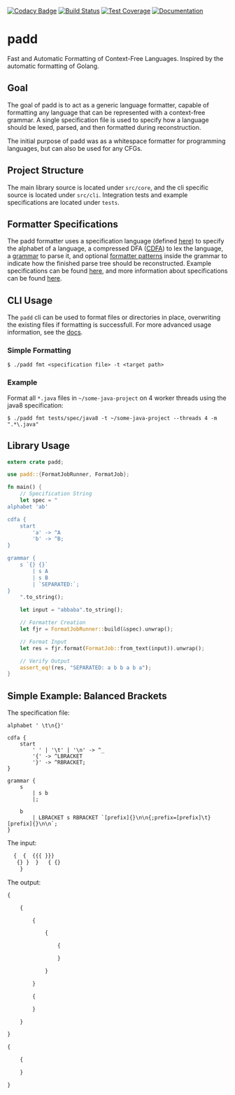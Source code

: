 [![Codacy Badge](https://api.codacy.com/project/badge/Grade/42b5507d0a5949ada8f63c1fcc1021e6)](https://www.codacy.com/manual/srhickma/padd?utm_source=github.com&amp;utm_medium=referral&amp;utm_content=srhickma/padd&amp;utm_campaign=Badge_Grade)
[![Build Status](https://travis-ci.com/srhickma/padd.svg?branch=master)](https://travis-ci.com/srhickma/padd)
[![Test Coverage](https://codecov.io/gh/srhickma/padd/branch/master/graph/badge.svg)](https://codecov.io/gh/srhickma/padd)
[![Documentation](https://img.shields.io/badge/docs-mkdocs-blue)](https://padd.srhickma.dev)

# padd
Fast and Automatic Formatting of Context-Free Languages. Inspired by the automatic formatting of
Golang.

## Goal
The goal of padd is to act as a generic language formatter, capable of formatting any language that can be represented with a context-free grammar. A single specification file is used to specify how a language should be lexed, parsed, and then formatted during reconstruction.

The initial purpose of padd was as a whitespace formatter for programming languages, but can also be used for any CFGs.

## Project Structure
The main library source is located under `src/core`, and the cli specific source is located under `src/cli`.
Integration tests and example specifications are located under `tests`.

## Formatter Specifications
The padd formatter uses a specification language (defined [here](https://github.com/srhickma/padd/blob/master/src/core/spec/lang.rs)) to specify the alphabet of a language, a compressed DFA ([CDFA](https://padd.srhickma.dev/spec/cdfa/)) to lex the language, a [grammar](https://padd.srhickma.dev/spec/grammar/) to parse it, and optional [formatter patterns](https://padd.srhickma.dev/spec/pattern/) inside the grammar to indicate how the finished parse tree should be reconstructed. Example specifications can be found [here](https://github.com/srhickma/padd/tree/master/tests/spec), and more information about specifications can be found [here](https://padd.srhickma.dev/spec/).

## CLI Usage
The `padd` cli can be used to format files or directories in place, overwriting the existing files if formatting is successfull. For more advanced usage information, see the [docs](https://padd.srhickma.dev/cli/).

### Simple Formatting
```shell
$ ./padd fmt <specification file> -t <target path>
```
### Example
Format all `*.java` files in `~/some-java-project` on 4 worker threads using the java8 specification:
```shell
$ ./padd fmt tests/spec/java8 -t ~/some-java-project --threads 4 -m ".*\.java"
```

## Library Usage
```rust
extern crate padd;

use padd::{FormatJobRunner, FormatJob};

fn main() {
    // Specification String
    let spec = "
alphabet 'ab'

cdfa {
    start
        'a' -> ^A
        'b' -> ^B;
}

grammar {
    s `{} {}`
        | s A
        | s B
        | `SEPARATED:`;
}
    ".to_string();

    let input = "abbaba".to_string();

    // Formatter Creation
    let fjr = FormatJobRunner::build(&spec).unwrap();

    // Format Input
    let res = fjr.format(FormatJob::from_text(input)).unwrap();

    // Verify Output
    assert_eq!(res, "SEPARATED: a b b a b a");
}
```

## Simple Example: Balanced Brackets
The specification file:
```
alphabet ' \t\n{}'

cdfa {
    start
        ' ' | '\t' | '\n' -> ^_
        '{' -> ^LBRACKET
        '}' -> ^RBRACKET;
}

grammar {
    s
        | s b
        |;

    b
        | LBRACKET s RBRACKET `[prefix]{}\n\n{;prefix=[prefix]\t}[prefix]{}\n\n`;
}
```
The input:
```txt
  {  {  {{{ }}}
   {} }  }   { {}
    }
```
The output:
```txt
{

	{

		{

			{

				{

				}

			}

		}

		{

		}

	}

}

{

	{

	}

}
```
